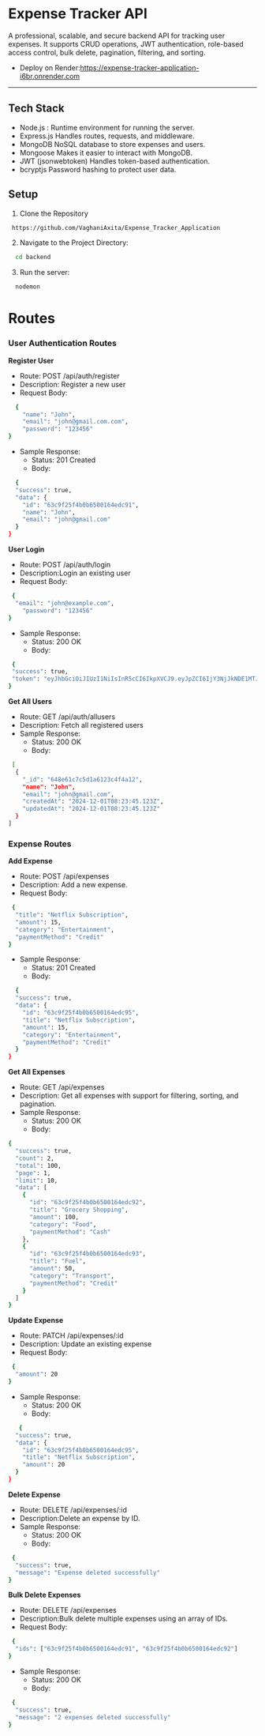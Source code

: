 
# Expense Tracker API 

A professional, scalable, and secure backend API for tracking user expenses. It supports CRUD operations, JWT authentication, role-based access control, bulk delete, pagination, filtering, and sorting.


 - Deploy on Render:https://expense-tracker-application-i6br.onrender.com
____________________________________________________




## Tech Stack

- Node.js :	Runtime environment for running the server.
- Express.js	Handles routes, requests, and middleware.
- MongoDB	NoSQL database to store expenses and users.
- Mongoose	Makes it easier to interact with MongoDB.
- JWT (jsonwebtoken)	Handles token-based authentication.
- 	bcryptjs	Password hashing to protect user data.

## Setup

1. Clone the Repository

```bash
 https://github.com/VaghaniAxita/Expense_Tracker_Application
```

2. Navigate to the Project Directory:

```bash
  cd backend  
```

3. Run the server:
```bash
  nodemon
```




# Routes

### User Authentication Routes
  
  **Register  User**

- Route: POST /api/auth/register
- Description: Register a new user
- Request Body:
```bash
  {
    "name": "John",
    "email": "john@gmail.com.com",
    "password": "123456"
}
```
- Sample Response:
  - Status: 201 Created
   - Body:
```bash
  {
  "success": true,
  "data": {
    "id": "63c9f25f4b0b6500164edc91",
    "name": "John",
    "email": "john@gmail.com"
  }
}
```

**User Login**

- Route: POST /api/auth/login
- Description:Login an existing user
- Request Body:
```bash
 {
  "email": "john@example.com",
    "password": "123456"
}
```
- Sample Response:
  - Status: 200 OK
   - Body:
```bash
 {
 "success": true,
 "token": "eyJhbGciOiJIUzI1NiIsInR5cCI6IkpXVCJ9.eyJpZCI6IjY3NjJkNDE1MTJlZGY0ZjU1M2ZiNTViMyIsImlhdCI6MTczNDUzMDExOSwiZXhwIjoxNzM3MTIyMTE5fQ.GuvWtrmShK-1v7hOfBmPvL1T74g3BT2varjMnStFEeg"
}
```
**Get All Users**
- Route: GET /api/auth/allusers
- Description: Fetch all registered users
- Sample Response:
    - Status: 200 OK
    -  Body:
```bash
 [
  {
    "_id": "648e61c7c5d1a6123c4f4a12",
    "name": "John",
    "email": "john@gmail.com",
    "createdAt": "2024-12-01T08:23:45.123Z",
    "updatedAt": "2024-12-01T08:23:45.123Z"
  }
]
```

###  Expense Routes

**Add Expense**

- Route: POST /api/expenses
- Description: 	Add a new expense.
- Request Body:
```bash
 {
  "title": "Netflix Subscription",
  "amount": 15,
  "category": "Entertainment",
  "paymentMethod": "Credit"
}
```
- Sample Response:
  - Status: 201 Created
   - Body:
```bash
  {
  "success": true,
  "data": {
    "id": "63c9f25f4b0b6500164edc95",
    "title": "Netflix Subscription",
    "amount": 15,
    "category": "Entertainment",
    "paymentMethod": "Credit"
  }
}
```

**Get All Expenses**
- Route: GET /api/expenses
- Description: Get all expenses with support for filtering, sorting, and pagination. 
- Sample Response:
    - Status: 200 OK
    -  Body:
```bash
{
  "success": true,
  "count": 2,
  "total": 100,
  "page": 1,
  "limit": 10,
  "data": [
    {
      "id": "63c9f25f4b0b6500164edc92",
      "title": "Grocery Shopping",
      "amount": 100,
      "category": "Food",
      "paymentMethod": "Cash"
    },
    {
      "id": "63c9f25f4b0b6500164edc93",
      "title": "Fuel",
      "amount": 50,
      "category": "Transport",
      "paymentMethod": "Credit"
    }
  ]
}
```

**Update Expense**
- Route: PATCH /api/expenses/:id
- Description: Update an existing expense
- Request Body:
```bash
 {
  "amount": 20
}
```
- Sample Response:
  - Status: 200 OK
   - Body:
```bash
   {
  "success": true,
  "data": {
    "id": "63c9f25f4b0b6500164edc95",
    "title": "Netflix Subscription",
    "amount": 20
  }
}
```

**Delete Expense**
- Route: DELETE /api/expenses/:id
- Description:Delete an expense by ID.
- Sample Response:
   - Status: 200 OK
   - Body:
```bash
 {
  "success": true,
  "message": "Expense deleted successfully"
}
```
**Bulk Delete Expenses**
- Route: DELETE /api/expenses
- Description:Bulk delete multiple expenses using an array of IDs.
- Request Body:
```bash
 {
  "ids": ["63c9f25f4b0b6500164edc91", "63c9f25f4b0b6500164edc92"]
}
```
- Sample Response:
   - Status: 200 OK
   - Body:
```bash
 {
  "success": true,
  "message": "2 expenses deleted successfully"
}
```
  
  
